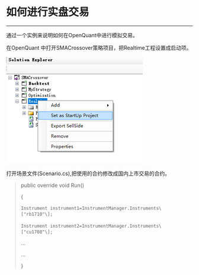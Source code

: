 # 如何进行实盘交易

---

通过一个实例来说明如何在OpenQuant中进行模拟交易。

在OpenQuant 中打开SMACrossover策略项目，把Realtime工程设置成启动项。

![](/assets/set_startup.png)

打开场景文件\(Scenario.cs\),把使用的合约修改成国内上市交易的合约。

> public override void Run\(\)
>
> {
>
>     Instrument instrument1=InstrumentManager.Instruments\["rb1710"\];
>
>     Instrument instrument2=InstrumentManager.Instruments\["cu1708"\];
>
> ...
>
> ...
>
> }



